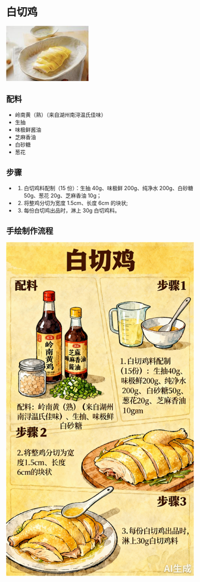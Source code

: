 # 白切鸡

![白切鸡](../images/白切鸡.png)


## 配料
- 岭南黄（熟）（来自湖州南浔温氏佳味）
- 生抽
- 味极鲜酱油
- 芝麻香油
- 白砂糖
- 葱花

## 步骤
- 1. 白切鸡料配制（15 份）：生抽 40g、味极鲜 200g、纯净水 200g、白砂糖 50g、葱花 20g、芝麻香油 10g；
- 2. 将整鸡分切为宽度 1.5cm、长度 6cm 的块状;
- 3. 每份白切鸡出品时，淋上 30g 白切鸡料。


## 手绘制作流程

![手绘制作流程](../images/蒸菜/白切鸡.jpg)
